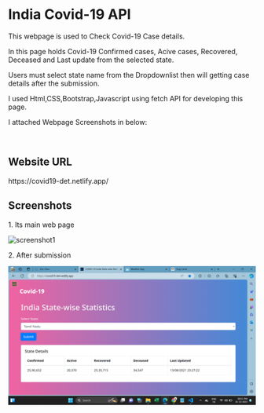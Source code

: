 <h1>India Covid-19 API</h1>
<p>This webpage is used to Check Covid-19 Case details.</p>
<p>In this page holds Covid-19 Confirmed cases, Acive cases, Recovered, Deceased and Last update from the selected state.</p>
<p>Users must select state name from the Dropdownlist then will getting case details after the submission.</p>
<p>I used Html,CSS,Bootstrap,Javascript using fetch API for developing this page.</p>
<p>I attached Webpage Screenshots in below:</p>  <br>

<h2>Website URL</h2>
https://covid19-det.netlify.app/

<h2>Screenshots</h2>
<p>1. Its main web page</p>
<img src=".images/screenshot1.png" alt="screenshot1"><br>

<p>2. After submission</p>
<img src="./images/screenshot2.png" alt="screenshot2"><br>
